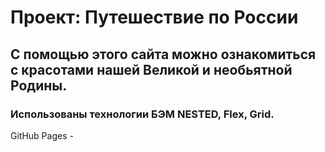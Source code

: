# Проект: Путешествие по России

## С помощью этого сайта можно ознакомиться с красотами нашей Великой и необьятной Родины.

### Использованы технологии БЭМ NESTED, Flex, Grid.

GitHub Pages - 